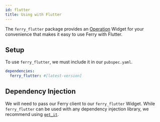 ```yaml
---
id: flutter
title: Using with Flutter
---
```


The `ferry_flutter` package provides an [Operation](flutter-operation-widget.md) Widget for your convenience that makes it easy to use Ferry with Flutter.

## Setup

To use `ferry_flutter`, we must include it in our `pubspec.yaml`.

```yaml
dependencies:
  ferry_flutter: #[latest-version]
```

## Dependency Injection

We will need to pass our Ferry client to our `ferry_flutter` Widget. While `ferry_flutter` can be used with any dependency injection library, we recommend using [`get_it`](https://pub.dev/packages/get_it).
